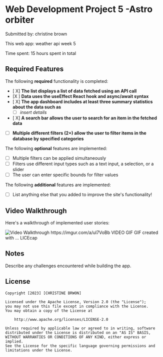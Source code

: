 # Web Development Project 5 -Astro orbiter

Submitted by: christine brown

This web app: weather api week 5

Time spent: 15 hours spent in total

## Required Features

The following **required** functionality is completed:

- [ X] **The list displays a list of data fetched using an API call**
- [X ] **Data uses the useEffect React hook and async/await syntax**
- [ X] **The app dashboard includes at least three summary statistics about the data such as**
  - [ ] *insert details*
- [ X] **A search bar allows the user to search for an item in the fetched data**
- [ ] **Multiple different filters (2+) allow the user to filter items in the database by specified categories**

The following **optional** features are implemented:

- [ ] Multiple filters can be applied simultaneously
- [ ] Filters use different input types such as a text input, a selection, or a slider
- [ ] The user can enter specific bounds for filter values

The following **additional** features are implemented:

* [ ] List anything else that you added to improve the site's functionality!

## Video Walkthrough

Here's a walkthrough of implemented user stories:

<img src='https://imgur.com/a/ul7VoBb' title='Video Walkthrough' width='' alt='Video Walkthrough' />
https://imgur.com/a/ul7VoBb  VIDEO GIF
<!-- Replace this with whatever GIF tool you used! -->
GIF created with ...
LICEcap
<!-- Recommended tools:
[Kap](https://getkap.co/) for macOS
[ScreenToGif](https://www.screentogif.com/) for Windows
[peek](https://github.com/phw/peek) for Linux. -->

## Notes

Describe any challenges encountered while building the app.

## License

    Copyright [2023] [CHRISTINE BRWON]

    Licensed under the Apache License, Version 2.0 (the "License");
    you may not use this file except in compliance with the License.
    You may obtain a copy of the License at

        http://www.apache.org/licenses/LICENSE-2.0

    Unless required by applicable law or agreed to in writing, software
    distributed under the License is distributed on an "AS IS" BASIS,
    WITHOUT WARRANTIES OR CONDITIONS OF ANY KIND, either express or implied.
    See the License for the specific language governing permissions and
    limitations under the License.
